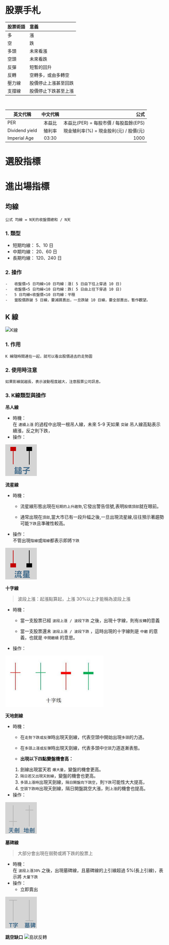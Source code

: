 # **股票手札**

| 股票術語 | 意義                 |
| -------- | :------------------- |
| 多       | 漲                   |
| 空       | 跌                   |
| 多頭     | 未來看漲             |
| 空頭     | 未來看跌             |
| 反彈     | 短暫的回升           |
| 反轉     | 空轉多，或由多轉空   |
| 壓力線   | 股價停止上漲甚至回跌 |
| 支撐線   | 股價停止下跌甚至上漲 |

<br/>

| 英文代稱       | 中文代稱 |                                    公式 |
| -------------- | :------: | --------------------------------------: |
| PER            |  本益比  |  本益比(PER) = 每股市價 / 每股盈餘(EPS) |
| Dividend yield |  殖利率  | 現金殖利率(%) = 現金股利(元) / 股價(元) |
| Imperial Age   |  03:30   |                                    1000 |

# **選股指標**

# **進出場指標**

## 均線

`公式 均線 = N天的收盤價總和 / N天`

### 1. 類型

-   短期均線： 5、10 日
-   中期均線： 20、60 日
-   長期均線： 120、240 日

### 2. 操作

    -   收盤價>5 日均線>10 日均線：漲( 5 日由下往上穿過 10 日)
    -   收盤價<5 日均線<10 日均線：跌( 5 日由上往下穿過 10 日)
    -   5 日均線<收盤價<10 日均線：平穩
    -   當股價跌破 5 日線，要減碼賣出，一旦跌破 10 日線，要全部賣出，暫作觀望。


## K 線

![K線](https://www.cmoney.tw/learn/cmstatic/learn/44/20200415151444639.png)


### 1. 作用
    K 線隨時間連在一起，就可以看出股價過去的走勢圖

### 2. 使用時注意
    如果影線就越長，表示波動程度越大，注意股票公司訊息。
    

### 3. K線類型與操作

**吊人線**

-   時機：<br/>
    在 `連續上漲` 的過程中出現一根吊人線，未來 5-9 天如果 `突破` 吊人線高點表示續漲，反之則下跌，
-   操作：<br/>

![吊人線](img/鎚子線.gif) 

**流星線**
-   時機：<br/>
    - 流星線形態出現在`短期的上升趨勢`,它發出警告信號,表明`股價頂部`就在眼前。
    
    - 通常出現在`頂部`,當大市已有一段升幅之後,一旦出現流星線,往往預示著趨勢可能`下跌`且準確性較高。
-   操作：<br/>
    不管出現`陰線`或`陽線`都表示即將`下跌`

![流星](img/流星.gif)

**十字線**

> 波段上漲：起漲點算起，上漲 30%以上才能稱為波段上漲

-   時機：<br/>
    -   當一支股票已經 `波段上漲 / 波段下跌` 之後，出現十字線，則有`反轉`的意義

    -   當一支股票還未 `波段上漲 / 波段下跌` ，這時出現的十字線則是 `中繼` 的意義，也就是 `中間繼續` 的意思。
-   操作：<br/>

![十字線](img/十字線.jpg)

**天地劍線**

-   時機：<br/>
    -   在`走勢下跌或反彈`時出現天劍線，代表空頭中開始出現`多頭`的力道。
    -   在`多頭上漲或反彈`時出現天劍線，代表多頭中`空頭`力道逐漸表態。

    - **出現以下四點變盤機會高：**
    1. 劍線出現當天若 `爆大量`，變盤的機會更高。
    2. `隔日若又出現天劍線`，變盤的機會也更高。
    3. `多頭上漲時`出現天劍線，`隔日開盤向下跳空`，則`下跌`可能性大大提高，
    4. `空頭下跌時`出現天劍線，隔日開盤跳空大漲，則`上漲`的機會也提高。
-   操作：<br/>

![天地劍](img/天地劍.gif)

**墓碑線**

> 大部分會出現在弱勢或將下跌的股票上

-   時機：<br/>
    在 `波段上漲30%` 之後，出現墓碑線，且墓碑線的上引線超過 5%(長上引線)，表示將 `大量下跌`
-   操作：<br/>
    -   立即賣出
    
![墓碑線](img/T字墓碑線.gif)

**跳空缺口**
![島狀反轉](https://www.cmoney.tw/learn/cmstatic/learn/44/20140813152029239.jpg)
